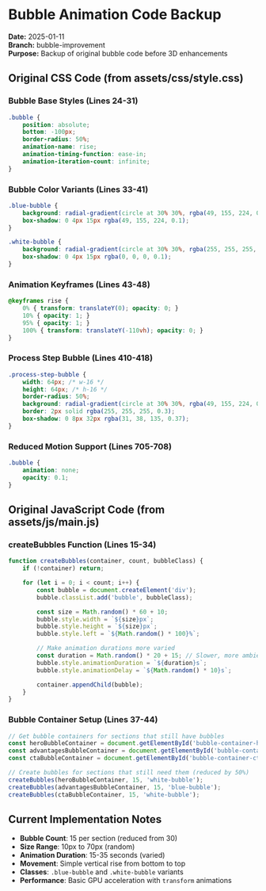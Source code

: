 # Bubble Animation Code Backup
**Date:** 2025-01-11  
**Branch:** bubble-improvement  
**Purpose:** Backup of original bubble code before 3D enhancements

## Original CSS Code (from assets/css/style.css)

### Bubble Base Styles (Lines 24-31)
```css
.bubble {
    position: absolute;
    bottom: -100px;
    border-radius: 50%;
    animation-name: rise;
    animation-timing-function: ease-in;
    animation-iteration-count: infinite;
}
```

### Bubble Color Variants (Lines 33-41)
```css
.blue-bubble {
    background: radial-gradient(circle at 30% 30%, rgba(49, 155, 224, 0.4), rgba(49, 155, 224, 0.1));
    box-shadow: 0 4px 15px rgba(49, 155, 224, 0.1);
}

.white-bubble {
    background: radial-gradient(circle at 30% 30%, rgba(255, 255, 255, 0.5), rgba(255, 255, 255, 0.1));
    box-shadow: 0 4px 15px rgba(0, 0, 0, 0.1);
}
```

### Animation Keyframes (Lines 43-48)
```css
@keyframes rise {
    0% { transform: translateY(0); opacity: 0; }
    10% { opacity: 1; }
    95% { opacity: 1; }
    100% { transform: translateY(-110vh); opacity: 0; }
}
```

### Process Step Bubble (Lines 410-418)
```css
.process-step-bubble {
    width: 64px; /* w-16 */
    height: 64px; /* h-16 */
    border-radius: 50%;
    background: radial-gradient(circle at 30% 30%, rgba(49, 155, 224, 0.3), rgba(49, 155, 224, 0.1));
    border: 2px solid rgba(255, 255, 255, 0.3);
    box-shadow: 0 8px 32px rgba(31, 38, 135, 0.37);
}
```

### Reduced Motion Support (Lines 705-708)
```css
.bubble {
    animation: none;
    opacity: 0.1;
}
```

## Original JavaScript Code (from assets/js/main.js)

### createBubbles Function (Lines 15-34)
```javascript
function createBubbles(container, count, bubbleClass) {
    if (!container) return;

    for (let i = 0; i < count; i++) {
        const bubble = document.createElement('div');
        bubble.classList.add('bubble', bubbleClass);

        const size = Math.random() * 60 + 10;
        bubble.style.width = `${size}px`;
        bubble.style.height = `${size}px`;
        bubble.style.left = `${Math.random() * 100}%`;

        // Make animation durations more varied
        const duration = Math.random() * 20 + 15; // Slower, more ambient bubbles
        bubble.style.animationDuration = `${duration}s`;
        bubble.style.animationDelay = `${Math.random() * 10}s`;

        container.appendChild(bubble);
    }
}
```

### Bubble Container Setup (Lines 37-44)
```javascript
// Get bubble containers for sections that still have bubbles
const heroBubbleContainer = document.getElementById('bubble-container-hero');
const advantagesBubbleContainer = document.getElementById('bubble-container-advantages');
const ctaBubbleContainer = document.getElementById('bubble-container-cta');

// Create bubbles for sections that still need them (reduced by 50%)
createBubbles(heroBubbleContainer, 15, 'white-bubble');
createBubbles(advantagesBubbleContainer, 15, 'blue-bubble');
createBubbles(ctaBubbleContainer, 15, 'white-bubble');
```

## Current Implementation Notes
- **Bubble Count**: 15 per section (reduced from 30)
- **Size Range**: 10px to 70px (random)
- **Animation Duration**: 15-35 seconds (varied)
- **Movement**: Simple vertical rise from bottom to top
- **Classes**: `.blue-bubble` and `.white-bubble` variants
- **Performance**: Basic GPU acceleration with `transform` animations